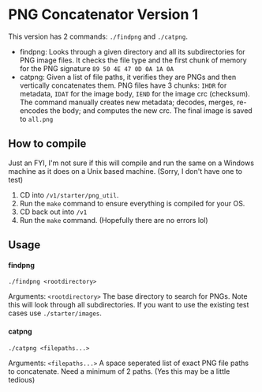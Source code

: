 # PNG Concatenator Version 1
This version has 2 commands: `./findpng` and `./catpng`.
- findpng: Looks through a given directory and all its subdirectories for PNG image files. It checks the file type and the first chunk of memory for the PNG signature `89 50 4E 47 0D 0A 1A 0A`
- catpng: Given a list of file paths, it verifies they are PNGs and then vertically concatenates them. PNG files have 3 chunks: `IHDR` for metadata, `IDAT` for the image body, `IEND` for the image crc (checksum). The command manually creates new metadata; decodes, merges, re-encodes the body; and computes the new crc. The final image is saved to `all.png`

## How to compile
Just an FYI, I'm not sure if this will compile and run the same on a Windows machine as it does on a Unix based machine. (Sorry, I don't have one to test)

1. CD into `/v1/starter/png_util`.
2. Run the `make` command to ensure everything is compiled for your OS.
3. CD back out into `/v1`
4. Run the `make` command. (Hopefully there are no errors lol)

## Usage
#### findpng
`./findpng <rootdirectory>`

Arguments:
    `<rootdirectory>`    The base directory to search for PNGs. Note this will look through all subdirectories. If you want to use the existing test cases use `./starter/images`.

#### catpng
`./catpng <filepaths...>`

Arguments:
    `<filepaths...>` A space seperated list of exact PNG file paths to concatenate. Need a minimum of 2 paths. (Yes this may be a little tedious)
